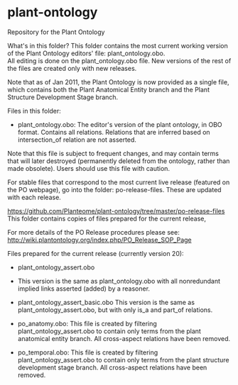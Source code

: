# plant-ontology
Repository for the Plant Ontology

What's in this folder?
This folder contains the most current working version of the Plant Ontology editors' file: plant_ontology.obo.  
All editing is done on the plant_ontology.obo file. New versions of the rest of the files are created only with new releases.

Note that as of Jan 2011, the Plant Ontology is now provided as a single file, which contains both the Plant Anatomical Entity branch and the Plant Structure Development Stage branch. 

Files in this folder:
* plant_ontology.obo: 
The editor's version of the plant ontology, in OBO format. Contains all relations. Relations that are inferred based on intersection_of relation are not asserted. 

Note that this file is subject to frequent changes, and may contain terms that will later destroyed (permanently deleted from the ontology, rather than made obsolete). Users should use this file with caution. 

For stable files that correspond to the most current live release (featured on the PO webpage), go into the folder: po-release-files.   These are updated with each release.
 	
https://github.com/Planteome/plant-ontology/tree/master/po-release-files
This folder contains copies of files prepared for the current release, 

For more details of the PO Release procedures please see: http://wiki.plantontology.org/index.php/PO_Release_SOP_Page

Files prepared for the current release (currently version 20):
* plant_ontology_assert.obo
- This version is the same as plant_ontology.obo with all nonredundant implied links asserted (added) by a reasoner.
 
- plant_ontology_assert_basic.obo
This version is the same as plant_ontology_assert.obo, but with only is_a and part_of relations. 

- po_anatomy.obo: 
This file is created by filtering plant_ontology_assert.obo to contain only terms from the plant anatomical entity branch. All cross-aspect relations have been removed.

- po_temporal.obo: 
This file is created by filtering plant_ontology_assert.obo to contain only terms from the plant structure development stage branch. All cross-aspect relations have been removed.
